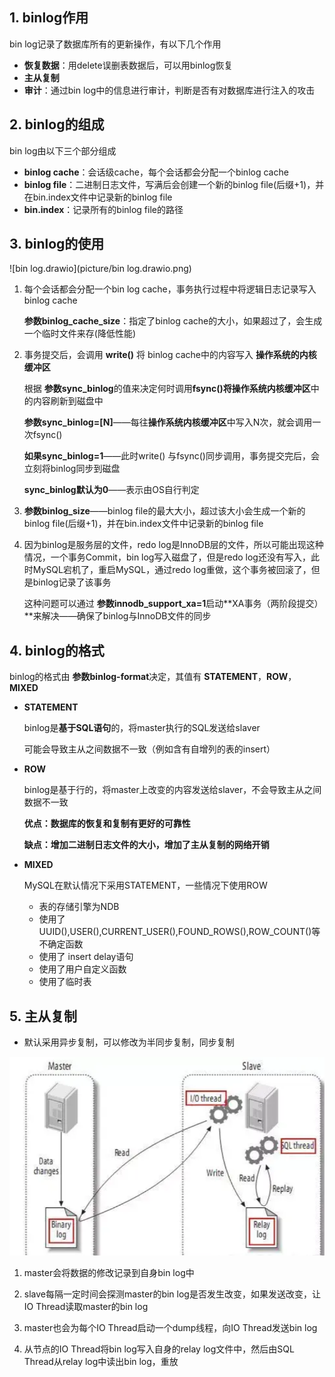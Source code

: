 ## 1. binlog作用

bin log记录了数据库所有的更新操作，有以下几个作用

* **恢复数据**：用delete误删表数据后，可以用binlog恢复
* **主从复制**
* **审计**：通过bin log中的信息进行审计，判断是否有对数据库进行注入的攻击

## 2. binlog的组成

bin log由以下三个部分组成

* **binlog cache**：会话级cache，每个会话都会分配一个binlog cache
* **binlog file**：二进制日志文件，写满后会创建一个新的binlog file(后缀+1)，并在bin.index文件中记录新的binlog file
* **bin.index**：记录所有的binlog file的路径

## 3. binlog的使用

![bin log.drawio](picture/bin log.drawio.png)

1. 每个会话都会分配一个bin log cache，事务执行过程中将逻辑日志记录写入binlog cache
   
   **参数binlog_cache_size**：指定了binlog cache的大小，如果超过了，会生成一个临时文件来存(降低性能)

2. 事务提交后，会调用 **write()** 将 binlog cache中的内容写入 **操作系统的内核缓冲区**
   
   根据 **参数sync_binlog**的值来决定何时调用**fsync()**将**操作系统内核缓冲区**中的内容刷新到磁盘中
   
   **参数sync_binlog=[N]**——每往**操作系统内核缓冲区**中写入N次，就会调用一次fsync()
   
   **如果sync_binlog=1**——此时write() 与fsync()同步调用，事务提交完后，会立刻将binlog同步到磁盘
   
   **sync_binlog默认为0**——表示由OS自行判定

3. **参数binlog_size**——binlog file的最大大小，超过该大小会生成一个新的binlog file(后缀+1)，并在bin.index文件中记录新的binlog file

4. 因为binlog是服务层的文件，redo log是InnoDB层的文件，所以可能出现这种情况，一个事务Commit，bin log写入磁盘了，但是redo log还没有写入，此时MySQL宕机了，重启MySQL，通过redo log重做，这个事务被回滚了，但是binlog记录了该事务
   
   这种问题可以通过 **参数innodb_support_xa=1**启动**XA事务（两阶段提交）**来解决——确保了binlog与InnoDB文件的同步

## 4. binlog的格式

binlog的格式由 **参数binlog-format**决定，其值有 **STATEMENT**，**ROW**，**MIXED**

* **STATEMENT**
  
  binlog是**基于SQL语句**的，将master执行的SQL发送给slaver
  
  可能会导致主从之间数据不一致（例如含有自增列的表的insert）

* **ROW**
  
  binlog是基于行的，将master上改变的内容发送给slaver，不会导致主从之间数据不一致
  
  **优点：数据库的恢复和复制有更好的可靠性**
  
  **缺点：增加二进制日志文件的大小，增加了主从复制的网络开销**

* **MIXED**
  
  MySQL在默认情况下采用STATEMENT，一些情况下使用ROW
  
  * 表的存储引擎为NDB
  * 使用了UUID(),USER(),CURRENT_USER(),FOUND_ROWS(),ROW_COUNT()等不确定函数
  * 使用了 insert delay语句
  * 使用了用户自定义函数
  * 使用了临时表

## 5. 主从复制

* 默认采用异步复制，可以修改为半同步复制，同步复制

![](picture/54.png)

1. master会将数据的修改记录到自身bin log中

2. slave每隔一定时间会探测master的bin log是否发生改变，如果发送改变，让IO Thread读取master的bin log

3. master也会为每个IO Thread启动一个dump线程，向IO Thread发送bin log

4. 从节点的IO Thread将bin log写入自身的relay log文件中，然后由SQL Thread从relay log中读出bin log，重放